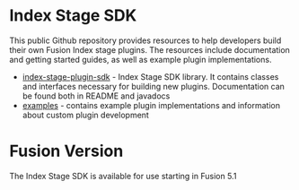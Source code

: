 # Index Stage SDK

This public Github repository provides resources to help developers build their own Fusion Index stage plugins. 
The resources include documentation and getting started guides, as well as example plugin implementations.

* [index-stage-plugin-sdk](index-stage-plugin-sdk/README.md) - Index Stage SDK library. It contains 
  classes and interfaces necessary for building new plugins. Documentation can be found both in README and javadocs
* [examples](examples/README.md) - contains example plugin implementations and information about custom plugin 
  development

# Fusion Version

The Index Stage SDK is available for use starting in Fusion 5.1


